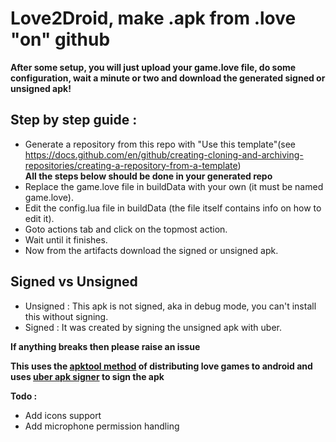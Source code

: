 # Love2Droid, make .apk from .love "on" github

**After some setup, you will just upload your game.love file, do some configuration, wait a minute or two and download the generated signed or unsigned apk!**

## Step by step guide :
* Generate a repository from this repo with "Use this template"(see https://docs.github.com/en/github/creating-cloning-and-archiving-repositories/creating-a-repository-from-a-template) <br/>
**All the steps below should be done in your generated repo**
* Replace the game.love file in buildData with your own (it must be named game.love).
* Edit the config.lua file in buildData (the file itself contains info on how to edit it).
* Goto actions tab and click on the topmost action.
* Wait until it finishes.
* Now from the artifacts download the signed or unsigned apk.

## Signed vs Unsigned
* Unsigned : This apk is not signed, aka in debug mode, you can't install this without signing.
* Signed : It was created by signing the unsigned apk with uber.

**If anything breaks then please raise an issue**

**This uses the [apktool method](https://love2d.org/wiki/Game_Distribution/APKTool) of distributing love games to android and uses [uber apk signer](https://github.com/patrickfav/uber-apk-signer) to sign the apk**


**Todo :**
* Add icons support
* Add microphone permission handling
